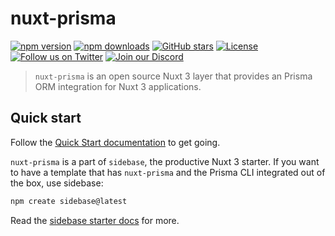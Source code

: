 # nuxt-prisma

[![npm version][npm-version-src]][npm-version-href]
[![npm downloads][npm-downloads-src]][npm-downloads-href]
[![GitHub stars](https://badgen.net/github/stars/sidebase/nuxt-prisma)](https://GitHub.com/sidebase/nuxt-prisma/)
[![License][license-src]][license-href]
[![Follow us on Twitter](https://badgen.net/badge/icon/twitter?icon=twitter&label)](https://twitter.com/sidebase_io)
[![Join our Discord](https://badgen.net/badge/icon/discord?icon=discord&label)](https://discord.gg/9MUHR8WT9B)

> `nuxt-prisma` is an open source Nuxt 3 layer that provides an Prisma ORM integration for Nuxt 3 applications.

## Quick start

Follow the [Quick Start documentation](https://sidebase.io/nuxt-prisma/getting-started) to get going.

`nuxt-prisma` is a part of `sidebase`, the productive Nuxt 3 starter. If you want to have a template that has `nuxt-prisma` and the Prisma CLI integrated out of the box, use sidebase:
```sh
npm create sidebase@latest
```

Read the [sidebase starter docs](https://sidebase.io/sidebase/getting-started) for more.

<!-- Badges -->
[npm-version-src]: https://img.shields.io/npm/v/@sidebase/nuxt-prisma/latest.svg
[npm-version-href]: https://npmjs.com/package/@sidebase/nuxt-prisma

[npm-downloads-src]: https://img.shields.io/npm/dt/@sidebase/nuxt-prisma.svg
[npm-downloads-href]: https://npmjs.com/package/@sidebase/nuxt-prisma

[license-src]: https://img.shields.io/npm/l/@sidebase/nuxt-prisma.svg
[license-href]: https://npmjs.com/package/@sidebase/nuxt-prisma
